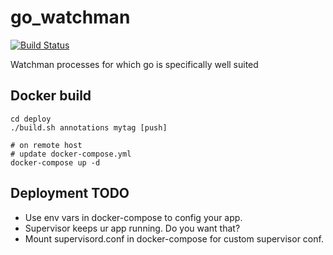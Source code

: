 # go_watchman

[![Build Status](https://travis-ci.org/Sotera/go_watchman.svg?branch=master)](https://travis-ci.org/Sotera/go_watchman)

Watchman processes for which go is specifically well suited

## Docker build

```
cd deploy
./build.sh annotations mytag [push]

# on remote host
# update docker-compose.yml
docker-compose up -d
```

## Deployment TODO

* Use env vars in docker-compose to config your app.
* Supervisor keeps ur app running. Do you want that?
* Mount supervisord.conf in docker-compose for custom supervisor conf.